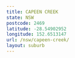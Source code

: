 ```yaml
---
title: CAPEEN CREEK
state: NSW
postcode: 2469
latitude: -28.54902952
longitude: 152.6513147
url: /nsw/capeen-creek/
layout: suburb
---
```


